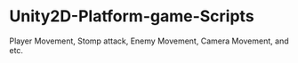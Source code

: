 # Unity2D-Platform-game-Scripts
Player Movement, Stomp attack, Enemy Movement, Camera Movement, and etc.
